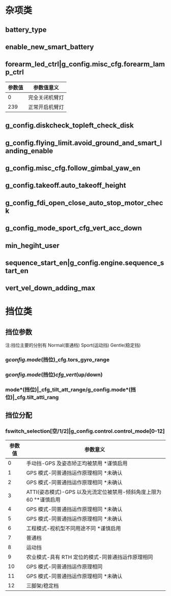 # 杂项类

## battery_type

## enable_new_smart_battery

## forearm_led_ctrl\|g_config.misc_cfg.forearm_lamp_ctrl

| 参数值 | 参数值意义     |
| ------ | -------------- |
| 0      | 完全关闭机臂灯 |
| 239    | 正常开启机臂灯 |

## g_config.diskcheck_topleft_check_disk

## g_config.flying_limit.avoid_ground_and_smart_landing_enable

## g_config.misc_cfg.follow_gimbal_yaw_en

## g_config.takeoff.auto_takeoff_height

## g_config_fdi_open_close_auto_stop_motor_check

## g_config_mode_sport_cfg_vert_acc_down

## min_hegiht_user

## sequence_start_en\|g_config.engine.sequence_start_en

## vert_vel_down_adding_max

# 挡位类

## 挡位参数

注:挡位主要的分别有 Normal(普通档) Sport(运动挡) Gentle(稳定挡)

### g*config.mode*(挡位)_cfg.tors_gyro_range

### g*config.mode*(挡位)*cfg_vert*(up/down)

### mode*(挡位)\|_cfg_tilt_att_range/g_config.mode*(挡位)\|_cfg.tilt_atti_rang

## 挡位分配

### fswitch_selection[空/1/2]\|g_config.control.control_mode[0-12]

| 参数值 | 参数意义                                                            |
| ------ | ------------------------------------------------------------------- |
| 0      | 手动挡-GPS 及姿态矫正均被禁用 \*谨慎启用                            |
| 1      | GPS 模式-同普通挡运作原理相同 \*未确认                              |
| 2      | GPS 模式-同普通挡运作原理相同 \*未确认                              |
| 3      | ATTI(姿态模式)-GPS 以及光流定位被禁用-倾斜角度上限为 60 °\*谨慎启用 |
| 4      | GPS 模式-同普通挡运作原理相同 \*未确认                              |
| 5      | GPS 模式-同普通挡运作原理相同 \*未确认                              |
| 6      | 工程模式-视机型不同用途不同 \*谨慎启用                              |
| 7      | 普通档                                                              |
| 8      | 运动挡                                                              |
| 9      | 农业模式-具有 RTH 定位的模式-同普通挡运作原理相同                   |
| 10     | GPS 模式-同普通挡运作原理相同                                       |
| 11     | GPS 模式-同普通挡运作原理相同 \*未确认                              |
| 12     | 三脚架/稳定档                                                       |
